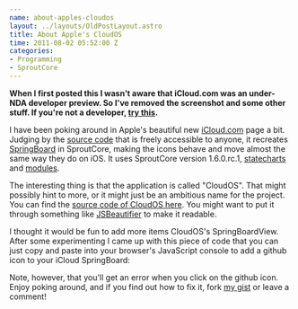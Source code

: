 ```yaml
--- 
name: about-apples-cloudos
layout: ../layouts/OldPostLayout.astro
title: About Apple's CloudOS
time: 2011-08-02 05:52:00 Z
categories: 
- Programming
- SproutCore
---
```

<p style="font-weight: bold">When I first posted this I wasn't aware that iCloud.com was an under-NDA developer preview. So I've removed the screenshot and some other stuff. If you're not a developer, <a href="https://twitter.com/#!/devongovett/status/98420359837130752">try this</a>.</p>
<p>I have been poking around in Apple's beautiful new <a href="http://www.icloud.com">iCloud.com</a> page a bit. Judging by the <a href="https://www.icloud.com/system/cloudos/en-us/952/javascript-packed.js">source code</a> that is freely accessible to anyone, it recreates <a href="http://en.wikipedia.org/wiki/SpringBoard">SpringBoard</a> in SproutCore, making the icons behave and move almost the same way they do on iOS. It uses SproutCore version 1.6.0.rc.1, <a href="http://blog.sproutcore.com/statecharts-in-sproutcore/">statecharts</a> and <a href="http://groups.google.com/group/sproutcore/browse_thread/thread/70ccfb52f352a9c2?pli=1">modules</a>.</p>
<p>The interesting thing is that the application is called &quot;CloudOS&quot;. That might possibly hint to more, or it might just be an ambitious name for the project. You can find the <a href="https://www.icloud.com/system/cloudos/en-us/952/javascript-packed.js">source code of CloudOS here</a>. You might want to put it through something like <a href="http://jsbeautifier.org/">JSBeautifier</a> to make it readable.</p>
<p>I thought it would be fun to add more items CloudOS's SpringBoardView. After some experimenting I came up with this piece of code that you can just copy and paste into your browser's JavaScript console to add a github icon to your iCloud SpringBoard:<br/>
  <script src="https://gist.github.com/1119870.js"> </script>
</p>
<p>Note, however, that you'll get an error when you click on the github icon. Enjoy poking around, and if you find out how to fix it, fork <a href="https://gist.github.com/1119870">my gist</a> or leave a comment!
  </p>

